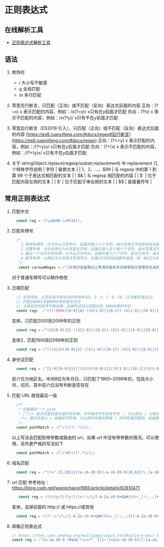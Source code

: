 # 正则表达式

## 在线解析工具

* [正则表达式解析工具](https://jex.im/regulex/)

## 语法

1. 修饰符
   * i 大小写不敏感
   * g 全局匹配
   * m 多行匹配

2. 零宽先行断言，只匹配（正向）或不匹配（反向）表达式前面的内容
   正向：(?=x) x 表示匹配的内容，例如：/x(?=y)/ x只有在y前面才匹配
   负向：(?!x) x 表示不匹配的内容，例如：/x(?!y)/ x只有不在y前面才匹配
3. 零宽后行断言（ES2018 引入），只匹配（正向）或不匹配（反向）表达式后面的内容
   [https://es6.ruanyifeng.com/#docs/regex#后行断言](https://es6.ruanyifeng.com/#docs/regex)
   正向：(?<=y) x 表示匹配的内容，例如：/(?<y)x/  x只有在y后面才匹配
   负向：(?<!x) x 表示不匹配的内容，例如：/(?<!y)x/  x只有不在y后面才匹配
4. 关于 stringObject.replace(regexp/substr,replacement) 中 replacement 几个特殊字符说明
   | 字符 | 替换文本 |
   | $1、$2、...、$99 | 与 regexp 中的第 1 到第 99 个子表达式相匹配的文本 |
   | $& | 与 regexp 相匹配的内容 |
  | $` | 位于匹配内容左侧的文本 |
  | $' | 位于匹配子串右侧的文本 |
  | $$ | 直接量符号 |

## 常用正则表达式

1. 匹配中文

   ```javascript
     const reg = /[\u4e00-\u9fa5]/;
   ```

2. 匹配车牌号

   ```javascript
     /*
       1.常规车牌号：仅允许以汉字开头，后面可录入六个字符，由大写英文字母和阿拉伯数字组成。如：粤B12345；
       2.武警车牌：允许前两位为大写英文字母，后面可录入五个或六个字符，由大写英文字母和阿拉伯数字组成，其中第三位可录汉字也可录大写英文字母及阿拉伯数字，第三位也可空，如：WJ警00081、WJ京1234J、WJ1234X。
       3.最后一个为汉字的车牌：允许以汉字开头，后面可录入六个字符，前五位字符，由大写英文字母和阿拉伯数字组成，而最后一个字符为汉字，汉字包括“挂”、“学”、“警”、“军”、“港”、“澳”。如：粤Z1234港。
       4.新军车牌：以两位为大写英文字母开头，后面以5位阿拉伯数字组成。如：BA12345。
      */
      const carnumRegex = /^[京津沪渝冀豫云辽黑湘皖鲁新苏浙赣鄂桂甘晋蒙陕吉闽贵粤青藏川宁琼使领A-Z]{1}[A-Z]{1}[警京津沪渝冀豫云辽黑湘皖鲁新苏浙赣鄂桂甘晋蒙陕吉闽贵粤青藏川宁琼]{0,1}[A-Z0-9]{4}[A-Z0-9挂学警港澳]{1}$/;
   ```

   对于普通车牌号可以稍作修改
3. 日期匹配

   ```javascript
     // 包含闰年、以及包括平年在内的所有年份1、3、5、7、8、10、12月都包含31日
     // 匹配从0001年到9999年的各年月日
     // 注意前后的括号不能去掉，去掉的话可以匹配比如 10000等的年份
     const reg=  /^((?!0000)[0-9]{4}-((0[1-9]|1[0-2])-(0[1-9]|1[0-9]|2[0-8])|(0[13-9]|1[0-2])-(29|30)|(0[13578]|1[02])-31)|([0-9]{2}(0[48]|[2468][048]|[13579][26])|(0[48]|[2468][048]|[13579][26])00)-02-29)$/;
   ```

    变体，只匹配2000到2099年的正则

    ```javascript
      const reg = /^(20[0-9]{2}-((0[1-9]|1[0-2])-(0[1-9]|1[0-9]|2[0-8])|(0[13-9]|1[0-2])-(29|30)|(0[13578]|1[02])-31)|(20(0[048]|[2468][048]|[13579][26]))-02-29)$/;
    ```

    变体2，匹配1900到2099年的正则

    ```javascript
      const reg = /^((19|20)[0-9]{2}-((0[1-9]|1[0-2])-(0[1-9]|1[0-9]|2[0-8])|(0[13-9]|1[0-2])-(29|30)|(0[13578]|1[02])-31)|((19|20)(0[48]|[2468][048]|[13579][26])|2000)-02-29)$/;
    ```

4. 身份证匹配

    ```javascript
      const reg = /^[1-9][0-9]{5}((19|20)[0-9]{2}((0[1-9]|1[0-2])(0[1-9]|1[0-9]|2[0-8])|(0[13-9]|1[0-2])(29|30)|(0[13578]|1[02])31)|((19|20)(0[48]|[2468][048]|[13579][26])|2000)0229)[0-9]{3}[0-9xX]$/;
    ```

   前六位为地区名，中间8位为年月日，只匹配了1900~2099年的，包括大小月，闰月，其中前六位没有判断是否存在
5. 匹配 URL 路径最后一级

   ```typescript
     /**
      * 匹配最后一个 path
      * [^/]+ 表示匹配任意长度的字符串，字符串中不包含有字符 /，可以把以 / 分割开的字符串全匹配到
      .*\/ 表示任意以 / 结尾的字符串，可以把字符串后带有 / 的字符串匹配到，前面再加上 ?!，再用圆括号括起来表示排除掉 (?!.*\/)
      */
     const pathMatch = /[^/]+(?!.*\/)/;
   ```

   以上写法会匹配到带参数或路由的 url，如果 url 中没有带参数的情况，可以使用，另外更严格的写法如下

   ```typescript
     const pathMatch = /[^/?#]+(?!.*\/)/;
   ```

6. 域名匹配

   ```javascript
     const reg = /^(?=^.{3,255}$)[a-zA-Z0-9][-a-zA-Z0-9]{0,62}(\.[a-zA-Z0-9][-a-zA-Z0-9]{0,62})+$/;
   ```

7. url 匹配
   参考地址：<https://blog.csdn.net/wangchaoqi1985/article/details/82810471>

   ```javascript
      const reg = /(https?|ftp|file):\/\/[-A-Za-z0-9+&@#/%?=~_|!:,.;]+[-A-Za-z0-9+&@#/%=~_|]/;
    ```

   变体，去掉前面的 http:// 或 https://或其他

   ```javascript
     const reg = /(?!.+:\/\/)[-A-Za-z0-9+&@#/%?=~_|!:,.;]+[-A-Za-z0-9+&@#/%=~_|]/;
   ```

8. 邮箱正则表达式

   ```javascript
   // https://html.spec.whatwg.org/multipage/input.html#valid-e-mail-address
   const reg = /^[a-zA-Z0-9.!#$%&'*+/=?^_`{|}~-]+@[a-zA-Z0-9](?:[a-zA-Z0-9-]{0,61}[a-zA-Z0-9])?(?:\.[a-zA-Z0-9](?:[a-zA-Z0-9-]{0,61}[a-zA-Z0-9])?)*$/
   ```
